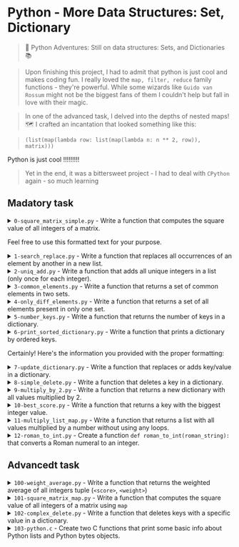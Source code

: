# Python - More Data Structures: Set, Dictionary

> 🐍 Python Adventures: Still on data structures: Sets, and Dictionaries 📚

> Upon finishing this project, I had to admit that python is just cool and makes coding fun. I really loved the `map, filter, reduce` family functions - they're powerful. While some wizards like `Guido van Rossum`  might not be the biggest fans of them I couldn't help but fall in love with their magic.

>  In one of the advanced task, I delved into the depths of nested maps! 🗺️ I crafted an incantation that looked something like this:

> <code>(list(map(lambda row: list(map(lambda n: n ** 2, row)), matrix)))</code>

Python is just cool !!!!!!!!!

> Yet in the end, it was a bittersweet project - I had to deal with `CPython` again - so much learning


## Madatory task


<details>
 <summary> <code>0-square_matrix_simple.py</code> - Write a function that computes the square value of all integers of a matrix.</summary>
 <ul>
  <li>Prototype: <code>def square_matrix_simple(matrix=[]):</code></li>
  <li><code>matrix</code> is a 2 dimensional array</li>
  <li>Returns a new matrix:
    <ul>
      <li>Same size as <code>matrix</code></li>
      <li>Each value should be the square of the value of the input</li>
    </ul>
  </li>
  <li>Initial matrix should not be modified</li>
  <li>You are not allowed to import any module</li>
  <li>You are allowed to use regular loops, map, etc.</li>
 </ul>
</details>

Feel free to use this formatted text for your purpose.

<details>
 <summary> <code>1-search_replace.py</code> - Write a function that replaces all occurrences of an element by another in a new list.</summary>
 <ul>
  <li>Prototype: <code>def search_replace(my_list, search, replace):</code></li>
  <li><code>my_list</code> is the initial list</li>
  <li><code>search</code> is the element to replace in the list</li>
  <li><code>replace</code> is the new element</li>
  <li>You are not allowed to import any module</li>
 </ul>
</details>

<details>
 <summary> <code>2-uniq_add.py</code> - Write a function that adds all unique integers in a list (only once for each integer).</summary>
 <ul>
  <li>Prototype: <code>def uniq_add(my_list=[]):</code></li>
  <li>You are not allowed to import any module</li>
 </ul>
</details>

<details>
 <summary> <code>3-common_elements.py</code> - Write a function that returns a set of common elements in two sets.</summary>
 <ul>
  <li>Prototype: <code>def common_elements(set_1, set_2):</code></li>
  <li>You are not allowed to import any module</li>
 </ul>
</details>

<details>
 <summary> <code>4-only_diff_elements.py</code> - Write a function that returns a set of all elements present in only one set.</summary>
 <ul>
  <li>Prototype: <code>def only_diff_elements(set_1, set_2):</code></li>
  <li>You are not allowed to import any module</li>
 </ul>
</details>

<details>
 <summary> <code>5-number_keys.py</code> - Write a function that returns the number of keys in a dictionary.</summary>
 <ul>
  <li>Prototype: <code>def number_keys(a_dictionary):</code></li>
  <li>You are not allowed to import any module</li>
 </ul>
</details>
<details>
 <summary> <code>6-print_sorted_dictionary.py</code> - Write a function that prints a dictionary by ordered keys.</summary>
 <ul>
  <li>Prototype: <code>def print_sorted_dictionary(a_dictionary):</code></li>
  <li>You can assume that all keys are strings</li>
  <li>Keys should be sorted by alphabetic order</li>
  <li>Only sort keys of the first level (don’t sort keys of a dictionary inside the main dictionary)</li>
  <li>Dictionary values can have any type</li>
  <li>You are not allowed to import any module</li>
 </ul>
</details>

Certainly! Here's the information you provided with the proper formatting:


<details>
 <summary> <code>7-update_dictionary.py</code> - Write a function that replaces or adds key/value in a dictionary.</summary>
 <ul>
  <li>Prototype: <code>def update_dictionary(a_dictionary, key, value):</code></li>
  <li><code>key</code> argument will be always a string</li>
  <li><code>value</code> argument will be any type</li>
  <li>If a key exists in the dictionary, the value will be replaced</li>
  <li>If a key doesn’t exist in the dictionary, it will be created</li>
  <li>You are not allowed to import any module</li>
 </ul>
</details>

<details>
 <summary> <code>8-simple_delete.py</code> - Write a function that deletes a key in a dictionary.</summary>
 <ul>
  <li>Prototype: <code>def simple_delete(a_dictionary, key=""):</code></li>
  <li><code>key</code> argument will be always a string</li>
  <li>If a key doesn’t exist, the dictionary won’t change</li>
  <li>You are not allowed to import any module</li>
 </ul>
</details>


<details>
 <summary> <code>9-multiply_by_2.py</code> - Write a function that returns a new dictionary with all values multiplied by 2.</summary>
 <ul>
  <li>Prototype: <code>def multiply_by_2(a_dictionary):</code></li>
  <li>You can assume that all values are only integers</li>
  <li>Returns a new dictionary</li>
  <li>You are not allowed to import any module</li>
 </ul>
</details>

<details>
 <summary> <code>10-best_score.py</code> - Write a function that returns a key with the biggest integer value.</summary>
 <ul>
  <li>Prototype: <code>def best_score(a_dictionary):</code></li>
  <li>You can assume that all values are only integers</li>
  <li>If no score found, return <code>None</code></li>
  <li>You can assume all students have a different score</li>
  <li>You are not allowed to import any module</li>
 </ul>
</details>

<details>
 <summary> <code>11-multiply_list_map.py</code> - Write a function that returns a list with all values multiplied by a number without using any loops.</summary>
 <ul>
  <li>Prototype: <code>def multiply_list_map(my_list=[], number=0):</code></li>
  <li>Returns a new list:
    <ul>
      <li>Same length as <code>my_list</code></li>
      <li>Each value should be multiplied by <code>number</code></li>
    </ul>
  </li>
  <li>Initial list should not be modified</li>
  <li>You are not allowed to import any module</li>
  <li>You have to use <code>map</code></li>
  <li>Your file should be max 3 lines</li>
 </ul>
</details>

<details>
 <summary> <code>12-roman_to_int.py</code> - Create a function <code>def roman_to_int(roman_string):</code> that converts a Roman numeral to an integer.</summary>
 <ul>
  <li>You can assume the number will be between 1 to 3999.</li>
  <li><code>def roman_to_int(roman_string)</code> must return an integer</li>
  <li>If the <code>roman_string</code> is not a string or <code>None</code>, return 0</li>
 </ul>
</details>

## Advancedt task

<details>
 <summary> <code>100-weight_average.py</code> - Write a function that returns the weighted average of all integers tuple (<code>&lt;score&gt;</code>, <code>&lt;weight&gt;</code>)</summary>
 <ul>
  <li>Prototype: <code>def weight_average(my_list=[]):</code></li>
  <li>Returns 0 if the list is empty</li>
  <li>You are not allowed to import any module</li>
 </ul>
</details>

<details>
 <summary> <code>101-square_matrix_map.py</code> - Write a function that computes the square value of all integers of a matrix using <code>map</code></summary>
 <ul>
  <li>Prototype: <code>def square_matrix_map(matrix=[]):</code></li>
  <li><code>matrix</code> is a 2 dimensional array</li>
  <li>Returns a new matrix:
    <ul>
      <li>Same size as <code>matrix</code></li>
      <li>Each value should be the square of the value of the input</li>
    </ul>
  </li>
  <li>Initial matrix should not be modified</li>
  <li>You are not allowed to import any module</li>
  <li>You have to use <code>map</code></li>
  <li>You are not allowed to use <code>for</code> or <code>while</code></li>
  <li>Your file should be max 3 lines</li>
 </ul>
</details>

<details>
 <summary> <code>102-complex_delete.py</code> - Write a function that deletes keys with a specific value in a dictionary.</summary>
 <ul>
  <li>Prototype: <code>def complex_delete(a_dictionary, value):</code></li>
  <li>If the value doesn’t exist, the dictionary won’t change</li>
  <li>All keys having the searched value have to be deleted</li>
  <li>You are not allowed to import any module</li>
 </ul>
</details>

<details>
 <summary> <code>103-python.c</code> - Create two C functions that print some basic info about Python lists and Python bytes objects.</summary>
 <ul>
  <li>Python lists:
    <ul>
      <li>Prototype: <code>void print_python_list(PyObject *p);</code></li>
      <li>Format: see example</li>
    </ul>
  </li>
  <li>Python bytes:
    <ul>
      <li>Prototype: <code>void print_python_bytes(PyObject *p);</code></li>
      <li>Format: see example</li>
      <li>Line “first X bytes”: print a maximum of 10 bytes</li>
      <li>If <code>p</code> is not a valid <code>PyBytesObject</code>, print an error message (see example)</li>
    </ul>
  </li>
  <li>About:
    <ul>
      <li>Python version: 3.4</li>
      <li>Your shared library will be compiled with this command line: <code>gcc -Wall -Werror -Wextra -pedantic -std=c99 -shared -Wl,-soname,libPython.so -o libPython.so -fPIC -I/usr/include/python3.4 103-python.c</code></li>
      <li>You are not allowed to use the following macros/functions:
        <ul>
          <li><code>Py_SIZE</code></li>
          <li><code>Py_TYPE</code></li>
          <li><code>PyList_GetItem</code></li>
          <li><code>PyBytes_AS_STRING</code></li>
          <li><code>PyBytes_GET_SIZE</code></li>
        </ul>
      </li>
    </ul>
  </li>
 </ul>
</details>

